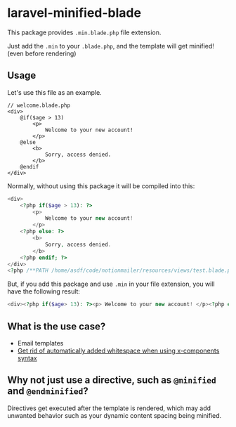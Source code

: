 # laravel-minified-blade

This package provides `.min.blade.php` file extension.

Just add the `.min` to your `.blade.php`, and the template will get minified! (even before rendering)

## Usage

Let's use this file as an example.

```blade
// welcome.blade.php
<div>
    @if($age > 13)
        <p>
            Welcome to your new account!
        </p>
    @else
        <b>
            Sorry, access denied.
        </b>
    @endif
</div>
```

Normally, without using this package it will be compiled into this:

```php
<div>
    <?php if($age > 13): ?>
        <p>
            Welcome to your new account!
        </p>
    <?php else: ?>
        <b>
            Sorry, access denied.
        </b>
    <?php endif; ?>
</div>
<?php /**PATH /home/asdf/code/notionmailer/resources/views/test.blade.php ENDPATH**/ ?>
```

But, if you add this package and use `.min` in your file extension, you will have the following result:

```php
<div><?php if($age> 13): ?><p> Welcome to your new account! </p><?php else: ?><b> Sorry, access denied. </b><?php endif; ?></div><?php /**PATH /home/asdf/code/notionmailer/resources/views/test.min.blade.php ENDPATH**/ ?>
```


## What is the use case?

- Email templates
- [Get rid of automatically added whitespace when using x-components syntax](https://github.com/laravel/framework/issues/34931)

## Why not just use a directive, such as `@minified` and `@endminified`?

Directives get executed after the template is rendered, which may add unwanted behavior such as your dynamic content spacing being minified.
